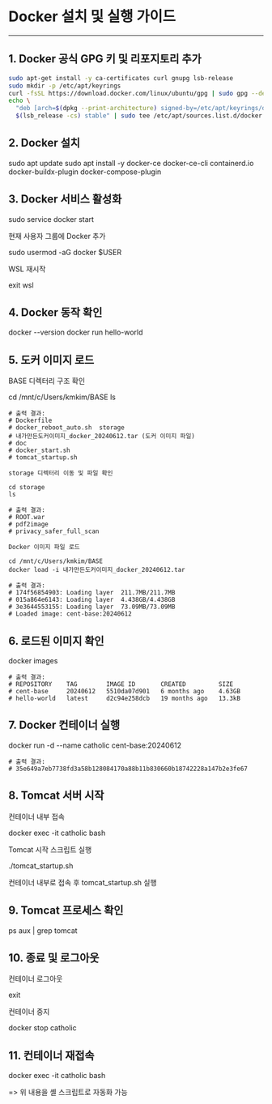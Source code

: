 # Docker 설치 및 실행 가이드

---

## **1. Docker 공식 GPG 키 및 리포지토리 추가**

```bash
sudo apt-get install -y ca-certificates curl gnupg lsb-release
sudo mkdir -p /etc/apt/keyrings
curl -fsSL https://download.docker.com/linux/ubuntu/gpg | sudo gpg --dearmor -o /etc/apt/keyrings/docker.gpg
echo \
  "deb [arch=$(dpkg --print-architecture) signed-by=/etc/apt/keyrings/docker.gpg] https://download.docker.com/linux/ubuntu \
  $(lsb_release -cs) stable" | sudo tee /etc/apt/sources.list.d/docker.list > /dev/null

```

## 2. Docker 설치

sudo apt update
sudo apt install -y docker-ce docker-ce-cli containerd.io docker-buildx-plugin docker-compose-plugin

## 3. Docker 서비스 활성화

sudo service docker start

현재 사용자 그룹에 Docker 추가

sudo usermod -aG docker $USER

WSL 재시작

exit
wsl

## 4. Docker 동작 확인

docker --version
docker run hello-world

## 5. 도커 이미지 로드

BASE 디렉터리 구조 확인

cd /mnt/c/Users/kmkim/BASE
ls

```
# 출력 결과:
# Dockerfile  
# docker_reboot_auto.sh  storage            
# 내가만든도커이미지_docker_20240612.tar (도커 이미지 파일)
# doc         
# docker_start.sh        
# tomcat_startup.sh

storage 디렉터리 이동 및 파일 확인

cd storage
ls

# 출력 결과:
# ROOT.war  
# pdf2image  
# privacy_safer_full_scan

Docker 이미지 파일 로드

cd /mnt/c/Users/kmkim/BASE
docker load -i 내가만든도커이미지_docker_20240612.tar

# 출력 결과:
# 174f56854903: Loading layer  211.7MB/211.7MB
# 015a864e6143: Loading layer  4.438GB/4.438GB
# 3e3644553155: Loading layer  73.09MB/73.09MB
# Loaded image: cent-base:20240612
```
## 6. 로드된 이미지 확인

docker images

```
# 출력 결과:
# REPOSITORY    TAG        IMAGE ID       CREATED         SIZE
# cent-base     20240612   5510da07d901   6 months ago    4.63GB
# hello-world   latest     d2c94e258dcb   19 months ago   13.3kB
```

## 7. Docker 컨테이너 실행

docker run -d --name catholic cent-base:20240612
```
# 출력 결과:
# 35e649a7eb7738fd3a58b128084170a88b11b830660b18742228a147b2e3fe67
```

## 8. Tomcat 서버 시작

컨테이너 내부 접속

docker exec -it catholic bash

Tomcat 시작 스크립트 실행

./tomcat_startup.sh

컨테이너 내부로 접속 후 tomcat_startup.sh 실행

## 9. Tomcat 프로세스 확인

ps aux | grep tomcat

## 10. 종료 및 로그아웃

컨테이너 로그아웃

exit

컨테이너 중지

docker stop catholic

## 11. 컨테이너 재접속

docker exec -it catholic bash

=> 위 내용을 셸 스크립트로 자동화 가능 

